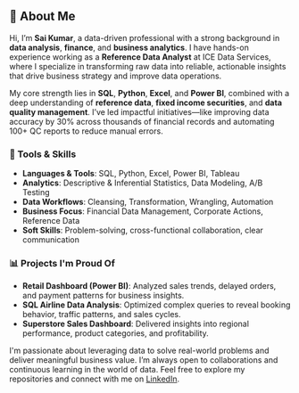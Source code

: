 ## 👋 About Me

Hi, I’m **Sai Kumar**, a data-driven professional with a strong background in **data analysis**, **finance**, and **business analytics**. I have hands-on experience working as a **Reference Data Analyst** at ICE Data Services, where I specialize in transforming raw data into reliable, actionable insights that drive business strategy and improve data operations.

My core strength lies in **SQL**, **Python**, **Excel**, and **Power BI**, combined with a deep understanding of **reference data**, **fixed income securities**, and **data quality management**. I’ve led impactful initiatives—like improving data accuracy by 30% across thousands of financial records and automating 100+ QC reports to reduce manual errors.

### 🔧 Tools & Skills
- **Languages & Tools**: SQL, Python, Excel, Power BI, Tableau
- **Analytics**: Descriptive & Inferential Statistics, Data Modeling, A/B Testing
- **Data Workflows**: Cleansing, Transformation, Wrangling, Automation
- **Business Focus**: Financial Data Management, Corporate Actions, Reference Data
- **Soft Skills**: Problem-solving, cross-functional collaboration, clear communication

### 📊 Projects I'm Proud Of
- **Retail Dashboard (Power BI)**: Analyzed sales trends, delayed orders, and payment patterns for business insights.
- **SQL Airline Data Analysis**: Optimized complex queries to reveal booking behavior, traffic patterns, and sales cycles.
- **Superstore Sales Dashboard**: Delivered insights into regional performance, product categories, and profitability.

I'm passionate about leveraging data to solve real-world problems and deliver meaningful business value. I’m always open to collaborations and continuous learning in the world of data. Feel free to explore my repositories and connect with me on [LinkedIn](https://www.linkedin.com/in/saikj).

